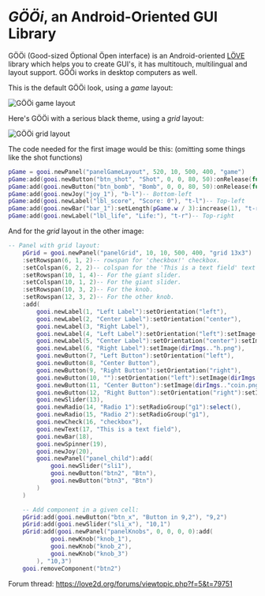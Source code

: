 # _GÖÖi_, an Android-Oriented GUI Library

GÖÖi (Good-sized Öptional Öpen interface) is an Android-oriented [LÖVE](https://love2d.org/) library which helps you to create GUI's, it has multitouch, multilingual and layout support. GÖÖi works in desktop computers as well.

This is the default GÖÖi look, using a _game_ layout:

![GÖÖi game layout](http://s23.postimg.org/65aniynbf/game_gooi.gif)

Here's GÖÖi with a serious black theme, using a _grid_ layout:

![GÖÖi grid layout](http://s27.postimg.org/4cymi0x43/grid_gooi.gif)

The code needed for the first image would be this: (omitting some things like the shot functions)

```lua
pGame = gooi.newPanel("panelGameLayout", 520, 10, 500, 400, "game")
pGame:add(gooi.newButton("btn_shot", "Shot", 0, 0, 80, 50):onRelease(function() shotBullet() end), "b-r")-- Bottom-right
pGame:add(gooi.newButton("btn_bomb", "Bomb", 0, 0, 80, 50):onRelease(function() shotBomb() end), "b-r")-- Bottom-right
pGame:add(gooi.newJoy("joy_1"), "b-l")-- Bottom-left
pGame:add(gooi.newLabel("lbl_score", "Score: 0"), "t-l")-- Top-left
pGame:add(gooi.newBar("bar_1"):setLength(pGame.w / 3):increase(1), "t-r")-- Top-right
pGame:add(gooi.newLabel("lbl_life", "Life:"), "t-r")-- Top-right
```

And for the _grid_ layout in the other image:

```lua
-- Panel with grid layout:
	pGrid = gooi.newPanel("panelGrid", 10, 10, 500, 400, "grid 13x3")
	:setRowspan(6, 1, 2)-- rowspan for 'checkbox!' checkbox.
	:setColspan(6, 2, 2)-- colspan for the 'This is a text field' text field.
	:setRowspan(10, 1, 4)-- For the giant slider.
	:setColspan(10, 1, 2)-- For the giant slider.
	:setRowspan(10, 3, 2)-- For the knob.
	:setRowspan(12, 3, 2)-- For the other knob.
	:add(
		gooi.newLabel(1, "Left Label"):setOrientation("left"),
		gooi.newLabel(2, "Center Label"):setOrientation("center"),
		gooi.newLabel(3, "Right Label"),
		gooi.newLabel(4, "Left Label"):setOrientation("left"):setImage(dirImgs.."h.png"),
		gooi.newLabel(5, "Center Label"):setOrientation("center"):setImage(dirImgs.."h.png"),
		gooi.newLabel(6, "Right Label"):setImage(dirImgs.."h.png"),
		gooi.newButton(7, "Left Button"):setOrientation("left"),
		gooi.newButton(8, "Center Button"),
		gooi.newButton(9, "Right Button"):setOrientation("right"),
		gooi.newButton(10, ""):setOrientation("left"):setImage(dirImgs.."coin.png"),
		gooi.newButton(11, "Center Button"):setImage(dirImgs.."coin.png"),
		gooi.newButton(12, "Right Button"):setOrientation("right"):setImage(dirImgs.."coin.png"),
		gooi.newSlider(13),
		gooi.newRadio(14, "Radio 1"):setRadioGroup("g1"):select(),
		gooi.newRadio(15, "Radio 2"):setRadioGroup("g1"),
		gooi.newCheck(16, "checkbox"),
		gooi.newText(17, "This is a text field"),
		gooi.newBar(18),
		gooi.newSpinner(19),
		gooi.newJoy(20),
		gooi.newPanel("panel_child"):add(
			gooi.newSlider("sli1"),
			gooi.newButton("btn2", "Btn"),
			gooi.newButton("btn3", "Btn")
		)
	)

	-- Add component in a given cell:
	pGrid:add(gooi.newButton("btn_x", "Button in 9,2"), "9,2")
	pGrid:add(gooi.newSlider("sli_x"), "10,1")
	pGrid:add(gooi.newPanel("panelKnobs", 0, 0, 0, 0):add(
			gooi.newKnob("knob_1"),
			gooi.newKnob("knob_2"),
			gooi.newKnob("knob_3")
		), "10,3")
	gooi.removeComponent("btn2")
```

Forum thread: https://love2d.org/forums/viewtopic.php?f=5&t=79751

